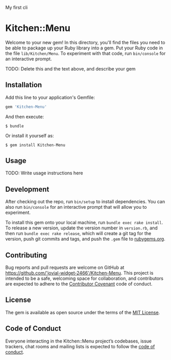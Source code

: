 My first cli

# Kitchen::Menu

Welcome to your new gem! In this directory, you'll find the files you need to be able to package up your Ruby library into a gem. Put your Ruby code in the file `lib/Kitchen/Menu`. To experiment with that code, run `bin/console` for an interactive prompt.

TODO: Delete this and the text above, and describe your gem

## Installation

Add this line to your application's Gemfile:

```ruby
gem 'Kitchen-Menu'
```

And then execute:

    $ bundle

Or install it yourself as:

    $ gem install Kitchen-Menu

## Usage

TODO: Write usage instructions here

## Development

After checking out the repo, run `bin/setup` to install dependencies. You can also run `bin/console` for an interactive prompt that will allow you to experiment.

To install this gem onto your local machine, run `bundle exec rake install`. To release a new version, update the version number in `version.rb`, and then run `bundle exec rake release`, which will create a git tag for the version, push git commits and tags, and push the `.gem` file to [rubygems.org](https://rubygems.org).

## Contributing

Bug reports and pull requests are welcome on GitHub at https://github.com/'jovial-widget-2466'/Kitchen-Menu. This project is intended to be a safe, welcoming space for collaboration, and contributors are expected to adhere to the [Contributor Covenant](http://contributor-covenant.org) code of conduct.

## License

The gem is available as open source under the terms of the [MIT License](https://opensource.org/licenses/MIT).

## Code of Conduct

Everyone interacting in the Kitchen::Menu project’s codebases, issue trackers, chat rooms and mailing lists is expected to follow the [code of conduct](https://github.com/'jovial-widget-2466'/Kitchen-Menu/blob/master/CODE_OF_CONDUCT.md).
